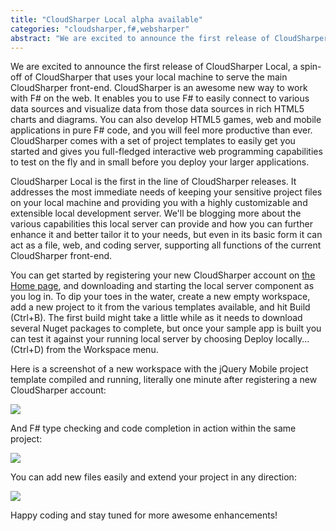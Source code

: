 ```yaml
---
title: "CloudSharper Local alpha available"
categories: "cloudsharper,f#,websharper"
abstract: "We are excited to announce the first release of CloudSharper Local, a spin-off of CloudSharper that uses your local machine to serve the main CloudSharper front-end.  CloudSharper is an awesome new way to work with F# on the web. It enables you to use F# to easily connect to various data sources and visualize data from those data sources in rich HTML5 charts and diagrams. You can also develop HTML5 games, web and mobile applications in pure F# code, and you will feel more productive than ever. CloudSharper comes with a set of project templates to easily get you started and gives you full-fledged interactive web programming capabilities to test on the fly and in small before you deploy your larger applications."
---
```

We are excited to announce the first release of CloudSharper Local, a spin-off of CloudSharper that uses your local machine to serve the main CloudSharper front-end.  CloudSharper is an awesome new way to work with F# on the web. It enables you to use F# to easily connect to various data sources and visualize data from those data sources in rich HTML5 charts and diagrams. You can also develop HTML5 games, web and mobile applications in pure F# code, and you will feel more productive than ever. CloudSharper comes with a set of project templates to easily get you started and gives you full-fledged interactive web programming capabilities to test on the fly and in small before you deploy your larger applications.

CloudSharper Local is the first in the line of CloudSharper releases. It addresses the most immediate needs of keeping your sensitive project files on your local machine and providing you with a highly customizable and extensible local development server. We'll be blogging more about the various capabilities this local server can provide and how you can further enhance it and better tailor it to your needs, but even in its basic form it can act as a file, web, and coding server, supporting all functions of the current CloudSharper front-end.

You can get started by registering your new CloudSharper account on [the Home page](http://cloudsharper.com), and downloading and starting the local server component as you log in.  To dip your toes in the water, create a new empty workspace, add a new project to it from the various templates available, and hit Build (Ctrl+B). The first build might take a little while as it needs to download several Nuget packages to complete, but once your sample app is built you can test it against your running local server by choosing Deploy locally... (Ctrl+D) from the Workspace menu.

Here is a screenshot of a new workspace with the jQuery Mobile project template compiled and running, literally one minute after registering a new CloudSharper account:

<a href="http://imgur.com/MUBWbGx"><img src="http://i.imgur.com/MUBWbGxl.png"></a>

And F# type checking and code completion in action within the same project:

<a href="http://imgur.com/uRocnEn"><img src="http://i.imgur.com/uRocnEnl.png"></a>

You can add new files easily and extend your project in any direction:

<a href="http://imgur.com/2mSkX6Z"><img src="http://i.imgur.com/2mSkX6Zl.png"></a>

Happy coding and stay tuned for more awesome enhancements!